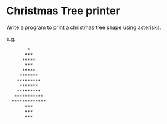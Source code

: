 # Christmas Tree printer

Write a program to print a christmas tree shape using asterisks.

e.g.

```
        *
       ***
      *****  
       ***
      *****
     *******
    *********
     *******
    *********
   ***********
  *************
       ***
       ***
       ***
```
             